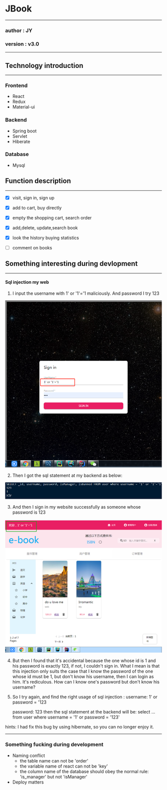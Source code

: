 # JBook

---

### author : JY

### version : v3.0

---



## Technology introduction

---

### Frontend

* React
* Redux
* Material-ui

### Backend

* Spring boot
* Servlet
* Hiberate

### Database

* Mysql



## Function description

---

- [x] visit, sign in, sign up
- [x] add to cart, buy directly
- [x] empty the shopping cart, search order
- [x] add,delete, update,search book
- [x] look the history buying statistics
- [ ] comment on books



## Something interesting during devlopment

---

#### Sql injection my web

1. I input the username with 1' or '1'='1 maliciously. And password I try 123

![login](Share/sql_injection/login.png)

2. Then I got the sql statement at my backend as below:

![sql_statement](Share/sql_injection/sql_statement.png)

3. And then I sign in my website successfully as someone whose password is 123

![result](Share/sql_injection/result.png)

4. But then I found that it's accidental because the one whose id is 1 and his password is exactly 123, if not, I couldn't sign in. What I mean is that this injection only suits the case that I know the password of the one whose id must be  1, but don't know his username, then I can login as him. It's rediculous. How can I know one's password but don't know his username?

5. So I try again, and find the right usage of sql injection :
   username: 1' or password = '123

   password: 123
   then the sql statement at the backend will be:
   select ... from user where username = '1' or password = '123'

hints: I had fix this bug by using hibernate, so you can no longer enjoy it.

---

### Something fucking during development

* Naming conflict
  * the table name can not be 'order'
  * the variable name of react can not be 'key'
  * the column name of the database should obey the normal rule: 'is_manager' but not 'isManager'
* Deploy matters
